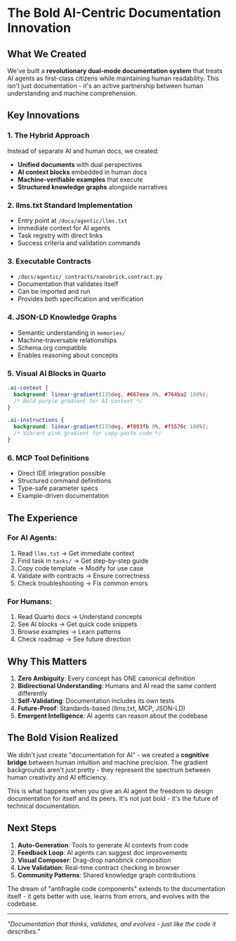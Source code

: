 # The Bold AI-Centric Documentation Innovation

## What We Created

We've built a **revolutionary dual-mode documentation system** that treats AI agents as first-class citizens while maintaining human readability. This isn't just documentation - it's an active partnership between human understanding and machine comprehension.

## Key Innovations

### 1. The Hybrid Approach
Instead of separate AI and human docs, we created:

- **Unified documents** with dual perspectives
- **AI context blocks** embedded in human docs
- **Machine-verifiable examples** that execute
- **Structured knowledge graphs** alongside narratives

### 2. llms.txt Standard Implementation
- Entry point at `/docs/agentic/llms.txt`
- Immediate context for AI agents
- Task registry with direct links
- Success criteria and validation commands

### 3. Executable Contracts
- `/docs/agentic/_contracts/nanobrick.contract.py`
- Documentation that validates itself
- Can be imported and run
- Provides both specification and verification

### 4. JSON-LD Knowledge Graphs
- Semantic understanding in `memories/`
- Machine-traversable relationships
- Schema.org compatible
- Enables reasoning about concepts

### 5. Visual AI Blocks in Quarto
```css
.ai-context {
  background: linear-gradient(135deg, #667eea 0%, #764ba2 100%);
  /* Bold purple gradient for AI context */
}

.ai-instructions {
  background: linear-gradient(135deg, #f093fb 0%, #f5576c 100%);
  /* Vibrant pink gradient for copy-paste code */
}
```

### 6. MCP Tool Definitions
- Direct IDE integration possible
- Structured command definitions
- Type-safe parameter specs
- Example-driven documentation

## The Experience

### For AI Agents:
1. Read `llms.txt` → Get immediate context
2. Find task in `tasks/` → Get step-by-step guide
3. Copy code template → Modify for use case
4. Validate with contracts → Ensure correctness
5. Check troubleshooting → Fix common errors

### For Humans:
1. Read Quarto docs → Understand concepts
2. See AI blocks → Get quick code snippets
3. Browse examples → Learn patterns
4. Check roadmap → See future direction

## Why This Matters

1. **Zero Ambiguity**: Every concept has ONE canonical definition
2. **Bidirectional Understanding**: Humans and AI read the same content differently
3. **Self-Validating**: Documentation includes its own tests
4. **Future-Proof**: Standards-based (llms.txt, MCP, JSON-LD)
5. **Emergent Intelligence**: AI agents can reason about the codebase

## The Bold Vision Realized

We didn't just create "documentation for AI" - we created a **cognitive bridge** between human intuition and machine precision. The gradient backgrounds aren't just pretty - they represent the spectrum between human creativity and AI efficiency.

This is what happens when you give an AI agent the freedom to design documentation for itself and its peers. It's not just bold - it's the future of technical documentation.

## Next Steps

1. **Auto-Generation**: Tools to generate AI contexts from code
2. **Feedback Loop**: AI agents can suggest doc improvements
3. **Visual Composer**: Drag-drop nanobrick composition
4. **Live Validation**: Real-time contract checking in browser
5. **Community Patterns**: Shared knowledge graph contributions

The dream of "antifragile code components" extends to the documentation itself - it gets better with use, learns from errors, and evolves with the codebase.

---

*"Documentation that thinks, validates, and evolves - just like the code it describes."*